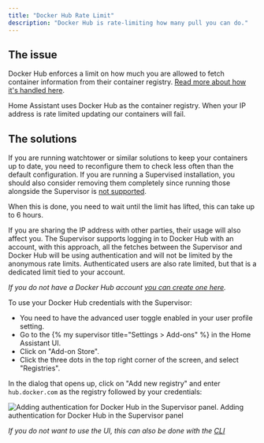 ```yaml
---
title: "Docker Hub Rate Limit"
description: "Docker Hub is rate-limiting how many pull you can do."
---
```


## The issue

Docker Hub enforces a limit on how much you are allowed to fetch container information from their container registry. [Read more about how it's handled here][docker-rate-limit].

Home Assistant uses Docker Hub as the container registry. When your IP address is rate limited updating our containers will fail.

## The solutions

If you are running watchtower or similar solutions to keep your containers up to date, you need to reconfigure them to check less often than the default configuration. If you are running a Supervised installation, you should also consider removing them completely since running those alongside the Supervisor is [not supported][unsupported-container].

When this is done, you need to wait until the limit has lifted, this can take up to 6 hours.

If you are sharing the IP address with other parties, their usage will also affect you. The Supervisor supports logging in to Docker Hub with an account, with this approach, all the fetches between the Supervisor and Docker Hub will be using authentication and will not be limited by the anonymous rate limits. Authenticated users are also rate limited, but that is a dedicated limit tied to your account.

_If you do not have a Docker Hub account [you can create one here][dockerhub-signup]._

To use your Docker Hub credentials with the Supervisor:

- You need to have the advanced user toggle enabled in your user profile setting.
- Go to the {% my supervisor title="Settings > Add-ons" %} in the Home Assistant UI.
- Click on "Add-on Store".
- Click the three dots in the top right corner of the screen, and select "Registries".

In the dialog that opens up, click on "Add new registry" and enter `hub.docker.com` as the registry followed by your credentials:

<p class='img'>
<img src='/images/screenshots/supervisor_registry_dockerhub.png' alt='Adding authentication for Docker Hub in the Supervisor panel.'>
Adding authentication for Docker Hub in the Supervisor panel
</p>

_If you do not want to use the UI, this can also be done with the [CLI]_

[docker-rate-limit]: https://docs.docker.com/docker-hub/download-rate-limit/
[dockerhub-signup]: https://hub.docker.com/signup
[unsupported-container]: /more-info/unsupported/container.md
[CLI]: https://github.com/home-assistant/cli
